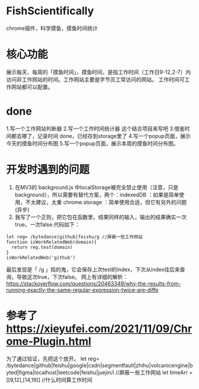 # FishScientifically
chrome插件，科学摸鱼，摸鱼时间统计

# 核心功能
展示每天、每周的「摸鱼时间」，摸鱼时间，是指工作时间（工作日9-12,2-7）内访问非工作网站的时间。工作网站主要是字节员工常访问的网站。
工作时间可工作网站都可以配置。

# done
1.写一个工作网站判断器 
2.写一个工作时间统计器 这个结合项目来写吧 
3.借鉴时间都去哪了，记录时间 done，已经存到storage里了 
4.写一个popup页面，展示今天的摸鱼时间分布图
5.写一个popup页面，展示本周的摸鱼时间分布图。

# 开发时遇到的问题
1. 在MV3的 background.js 中localStorage被完全禁止使用（注意，只是background），所以需要有替代方案，两个：indexedDB ：如果是简单使用，不太建议，太重
chrome.storage ：简单使用合适，但它有另外的问题(异步)
2. 我写了一个正则，把它包在函数里，结果同样的输入，输出的结果确实一次true，一次false.代码如下：
```
let reg= /bytedance|github|feishu/g //屏蔽一些工作网站
function isWorkRelatedWeb(domain){
  return reg.test(domain)
}
isWorkRelatedWeb('github')

```
最后发现是「 /g 」捣的鬼，它会保存上次test的index，下次从index往后来查询，导致这次true，下次false。
网上有详细的解析：https://stackoverflow.com/questions/20463349/why-the-results-from-running-exactly-the-same-regular-expression-twice-are-diffe
# 参考了 https://xieyufei.com/2021/11/09/Chrome-Plugin.html


为了通过验证，先把这个放开。
let reg= /bytedance|github|feishu|google|csdn|segmentfault|zhihu|volcanicengine|byted|figma|localhost|leetcode|feishu|juejin/i //屏蔽一些工作网站
let timeArr = [[9,12],[14,19]] //什么时间算工作时间
